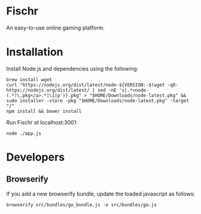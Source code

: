 # Fischr

An easy-to-use online gaming platform.

# Installation

Install Node.js and dependencies using the following:

```
brew install wget
curl "https://nodejs.org/dist/latest/node-${VERSION:-$(wget -qO- https://nodejs.org/dist/latest/ | sed -nE 's|.*>node-(.*)\.pkg</a>.*|\1|p')}.pkg" > "$HOME/Downloads/node-latest.pkg" && sudo installer -store -pkg "$HOME/Downloads/node-latest.pkg" -target "/"
npm install && bower install
```

Run Fischr at localhost:3001:

```
node ./app.js
```

# Developers

## Browserify

If you add a new browserify bundle, update the loaded javascript as follows:

```
browserify src/bundles/go_bundle.js -o src/bundles/go.js
```
